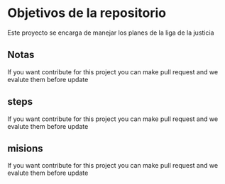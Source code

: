 # Objetivos de la repositorio

Este proyecto se encarga de manejar los planes de la liga de la justicia

## Notas

If you want contribute for this project you can make pull request and we evalute them before update

## steps

If you want contribute for this project you can make pull request and we evalute them before update

## misions

If you want contribute for this project you can make pull request and we evalute them before update
